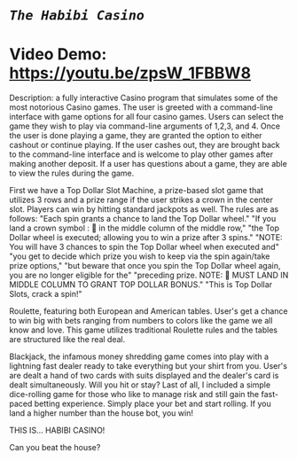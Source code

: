# **_`The Habibi Casino`_**
# Video Demo: https://youtu.be/zpsW_1FBBW8
Description:
a fully interactive Casino program that simulates 
some of the most notorious Casino games.
The user is greeted with a command-line interface with game options for all four casino games. Users can select the game they wish to play via command-line arguments of 1,2,3, and 4. Once the user is done playing a game, they are granted the option to either cashout or continue playing. If the user cashes out, they are brought back to the command-line interface and is welcome to play other games after making another deposit. If a user has questions about a game, they are able to view the rules during the game. 

First we have a Top Dollar Slot Machine, a prize-based slot game that utilizes 3 rows and a prize range if the user strikes a crown in the center slot. Players can win by hitting standard jackpots as well.
The rules are as follows:
                  "Each spin grants a chance to land the Top Dollar wheel."
                  "If you land a crown symbol : 👑 in the middle column of the middle row,"
                  "the Top Dollar wheel is executed; allowing you to win a prize after 3 spins."
                  "NOTE: You will have 3 chances to spin the Top Dollar wheel when executed and"
                  "you get to decide which prize you wish to keep via the spin again/take prize options,"
                  "but beware that once you spin the Top Dollar wheel again, you are no longer eligible for the"
                  "preceding prize. NOTE: 👑 MUST LAND IN MIDDLE COLUMN TO GRANT TOP DOLLAR BONUS."
                  "This is Top Dollar Slots, crack a spin!"

Roulette, featuring both European and American tables. User's get a chance to win big with bets ranging from numbers to colors like the game we all know and love. This game utilizes traditional Roulette rules and the tables are structured like the real deal. 

Blackjack, the infamous money shredding game comes into play with a lightning fast dealer ready to take everything but your shirt from you. User's are dealt a hand of two cards with suits displayed and the dealer's card is dealt simultaneously. Will you hit or stay?
Last of all, I included a simple dice-rolling game for those who like to manage risk and still gain the fast-paced betting experience. Simply place your bet and start rolling. If you land a higher number than the house bot, you win! 


THIS IS... HABIBI CASINO! 

Can you beat the house? 


